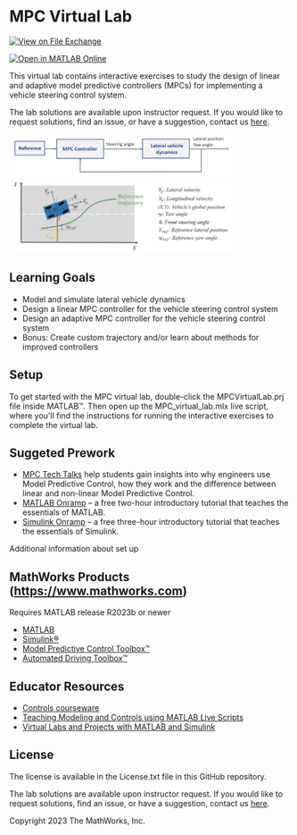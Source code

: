 # MPC Virtual Lab

[![View <File Exchange Title> on File Exchange](https://www.mathworks.com/matlabcentral/images/matlab-file-exchange.svg)](https://www.mathworks.com/matlabcentral/fileexchange/158356-model-predictive-control-mpc-virtual-lab)  

[![Open in MATLAB Online](https://www.mathworks.com/images/responsive/global/open-in-matlab-online.svg)](https://matlab.mathworks.com/open/github/v1?repo=MathWorks-Teaching-Resources/Model-Predictive-Control-virtual-lab)

This virtual lab contains interactive exercises to study the design of linear and adaptive model predictive controllers (MPCs) for implementing a vehicle steering control system.

The lab solutions are available upon instructor request. If you would like to request solutions, find an issue, or have a suggestion, contact us [here](https://forms.office.com/r/00RBNtyyj2).

<img src="MPC_ClosedLoop.png" width="400">

<img src="CarModel.png" width="400">

## Learning Goals
- Model and simulate lateral vehicle dynamics
- Design a linear MPC controller for the vehicle steering control system
- Design an adaptive MPC controller for the vehicle steering control system
- Bonus: Create custom trajectory and/or learn about methods for improved controllers

## Setup 
To get started with the MPC virtual lab, double-click the MPCVirtualLab.prj file inside MATLAB™. Then open up the MPC_virtual_lab.mlx live script, where you'll find the instructions for running the interactive exercises to complete the virtual lab.

## Suggeted Prework
- [MPC Tech Talks](https://www.youtube.com/watch?v=8U0xiOkDcmw&list=PLn8PRpmsu08ozoeoXgxPSBKLyd4YEHww8) help students gain insights into why engineers use Model Predictive Control, how they work and the difference between linear and non-linear Model Predictive Control.
- [MATLAB Onramp](https://matlabacademy.mathworks.com/details/matlab-onramp/gettingstarted) – a free two-hour introductory tutorial that teaches the essentials of MATLAB.
- [Simulink Onramp](https://matlabacademy.mathworks.com/details/simulink-onramp/simulink) – a free three-hour introductory tutorial that teaches the essentials of Simulink.

Additional information about set up

## MathWorks Products (https://www.mathworks.com)

Requires MATLAB release R2023b or newer
- [MATLAB](https://www.mathworks.com/products/matlab.html)
- [Simulink®](https://www.mathworks.com/products/simulink.html)
- [Model Predictive Control Toolbox™](https://www.mathworks.com/products/model-predictive-control.html)
- [Automated Driving Toolbox™](https://www.mathworks.com/products/automated-driving.html)

## Educator Resources
- [Controls courseware](https://www.mathworks.com/academia/courseware/teaching-controls-with-matlab-and-simulink.html)
- [Teaching Modeling and Controls using MATLAB Live Scripts](https://www.mathworks.com/videos/teaching-modeling-and-controls-with-the-matlab-live-editor-1623992486476.html?s_tid=srchtitle_teaching%20modeling%20and%20controls_1)
- [Virtual Labs and Projects with MATLAB and Simulink](https://www.mathworks.com/academia/educators/resources.html)

## License
The license is available in the License.txt file in this GitHub repository.

The lab solutions are available upon instructor request. If you would like to request solutions, find an issue, or have a suggestion, contact us [here](https://forms.office.com/r/00RBNtyyj2).

Copyright 2023 The MathWorks, Inc.
